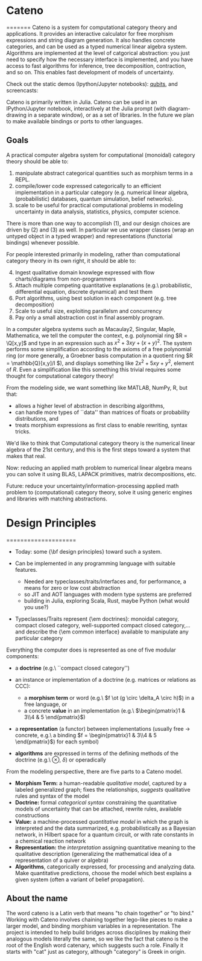 # Cateno
=======
Cateno is a system for computational category theory and applications.  It provides an interactive calculator for free morphism expressions and string diagram generation. It also handles concrete categories, and can be used as a typed numerical linear algebra system.  Algorithms are implemented at the level of catgorical abstraction: you just need to specify how the necessary interface is implemented, and you have access to fast algorithms for inference, tree decomposition, contraction, and so on.  This enables fast development of models of uncertainty.

Check out the static demos (Ipython/Jupyter notebooks): [qubits](https://github.com/jasonmorton/Cateno/blob/master/demo/ThreeQubitsFTS.ipynb), and screencasts:

Cateno is primarily written in Julia. 
Cateno can be used in an IPython/Jupyter notebook, interactively at the Julia prompt (with diagram-drawing in a separate window), or as a set of libraries.  In the future we plan to make available bindings or ports to other languages.

## Goals

A practical computer algebra system for computational (monoidal) category theory should be able to:

1. manipulate abstract categorical quantities such as morphism terms in a REPL.
2. compile/lower code expressed categorically to an efficient implementation in a particular category (e.g. numerical linear algebra, (probabilistic) databases, quantum simulation, belief networks).
3. scale to be useful for practical computational problems in modeling uncertainty in data analysis, statistics, physics, computer science.

There is more than one way to accomplish (1), and our design choices are driven by (2) and (3) as well.  In particular we use wrapper classes (wrap an untyped object in a typed wrapper) and representations (functorial bindings) whenever possible. 

For people interested primarily in modeling, rather than computational category theory in its own right, it  should be able to:  

4. Ingest qualitative domain knowlege expressed with flow charts/diagrams from non-programmers
5. Attach multiple competing quantitative explanations (e.g.\ probabilistic, differential equation, discrete dynamical) and test them
6.  Port algorithms, using best solution in each component (e.g. tree decomposition)
7. Scale to useful size, exploiting parallelsm and concurrency
8. Pay only a small abstraction cost in final assembly program.


In a computer algebra systems such as Macaulay2, Singular, Maple, Mathematica, we tell the computer the context, e.g. polynomial ring $R = \Q[x,y]$  and 
type in an expression such as $x^2 + 3xy + (x+y)^2$. 
The system performs some simplification according to the axioms of a free polynomial ring (or more generally, a Groebner basis computation in a quotient ring $R = \mathbb{Q}[x,y]/I $), and  displays something like $2x^2 + 5xy + y^2$, element of $R$.
Even a simplification like this something this trivial requires some thought for computational category theory!

From the modeling side, we want something like MATLAB, NumPy, R, but that:  

* allows a higher level of abstraction in describing algorithms,
* can handle more types of ``data'' than matrices of floats or probability distributions, and 
* treats morphism expressions as first class to enable rewriting, syntax tricks.

We'd like to think that Computational category theory is the numerical linear algebra of the 21st century, and this is the first steps toward a system that makes that real.

Now: reducing an applied  math problem to numerical linear algebra means you can solve it using BLAS, LAPACK primitives, matrix decompositions, etc.

Future: reduce your uncertainty/information-processing applied math problem to (computational) category theory, solve it using generic engines and libraries with matching abstractions.


# Design Principles
====================

* Today: some {\bf design principles} toward such a system.
* Can be implemented in any programming language with suitable features.

  *  Needed are typeclasses/traits/interfaces and, for performance, a means for zero or low cost abstraction 
  * so JIT and AOT languages with modern type systems are preferred
  * building in Julia, exploring Scala, Rust, maybe Python (what would you use?)

* Typeclasses/Traits represent {\em doctrines}: monoidal category, compact closed category, well-supported compact closed category,... and describe the {\em common interface} available to manipulate any particular category 


Everything the computer does is represented as one of five modular components:

* a **doctrine** (e.g.\ ``compact closed category'')
* an instance or implementation of a doctrine (e.g. matrices or relations as CCC):

  * a **morphism term** or word (e.g.\ $f \ot (g \circ \delta_A \circ h)$) in a free language, or 
  * a concrete **value** in an implementation (e.g.\ $\begin{pmatrix}1 & 3\\4 & 5 \end{pmatrix}$)  

* a **representation** (a functor) between implementations (usually free $\rightarrow$ concrete, e.g.\ a binding $f = \begin{pmatrix}1 & 3\\4 & 5 \end{pmatrix}$) for each symbol)
* **algorithms** are expressed in terms of the defining methods of the doctrine (e.g.\ $\otimes$, $\delta$) or operadically

From the modeling perspective, there are five parts to a Cateno model.

* **Morphism Term:** a human-readable *qualitative model*, captured by a labeled generalized graph;  fixes the relationships, *suggests* qualitative rules and syntax of the model
* **Doctrine:** formal *categorical syntax* constraining the quantitative models of uncertainty that can be attached, rewrite rules, available constructions
* **Value:** a machine-processed *quantitative model* in which  the graph is interpreted and the data summarized, e.g. probabilistically as a Bayesian network, in Hilbert space for a quantum circuit, or with rate constants in a chemical reaction network
* **Representation:** the *interpretation* assigning quantitative meaning to the qualitative description (generalizing the mathematical idea of a representation of a quiver or algebra)
* **Algorithms**, categorically expressed, for processing and analyzing data.  Make quantitative predictions,  choose the model which best explains a given system (often a variant of belief propagation).


## About the name

The word cateno is a Latin verb that means "to chain together" or "to bind."  Working with Cateno involves chaining together lego-like pieces to make a larger model, and binding morphism variables in a representation.  The project is intended to help build bridges across disciplines by making their analogous models literally the same, so we like the fact that cateno is the root of the English word catenary, which suggests such a role. Finally it starts with "cat" just as category, although "category" is Greek in origin.
